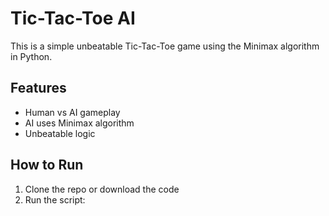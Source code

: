 # Tic-Tac-Toe AI

This is a simple unbeatable Tic-Tac-Toe game using the Minimax algorithm in Python.

## Features
- Human vs AI gameplay
- AI uses Minimax algorithm
- Unbeatable logic

## How to Run
1. Clone the repo or download the code
2. Run the script:
